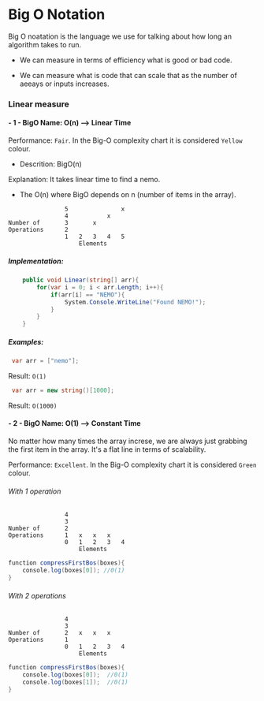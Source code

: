 # Big O Notation
Big O noatation is the language we use for talking about how long an algorithm takes to run.

- We can measure in terms of efficiency what is good or bad code.

- We can measure what is code that can scale that as the number of aeeays or inputs increases.


### Linear measure
#### - 1 - BigO Name: O(n) --> Linear Time

Performance: ```Fair```. In the Big-O complexity chart it is considered ```Yellow``` colour.

- Descrition: BigO(n)

Explanation: It takes linear time to find a nemo. 

- The O(n) where BigO depends on n (number of items in the array).

```
                5               x
                4           x
Number of       3       x
Operations      2
                1   2   3   4   5
                    Elements
```



##### Implementation:
```c#
    public void Linear(string[] arr){
        for(var i = 0; i < arr.Length; i++){
            if(arr[i] == "NEMO"){
                System.Console.WriteLine("Found NEMO!");
            }
        }
    }
```
##### Examples:
```c#
 var arr = ["nemo"];
````
Result: ```O(1)```

```c#
 var arr = new string()[1000];
```
Result: ```O(1000)```

#### - 2 - BigO Name: O(1) --> Constant Time
No matter how many times the array increse, we are always just grabbing the first item in the array. It's a flat line in terms of scalability.

Performance: ```Excellent```. In the Big-O complexity chart it is considered ```Green``` colour.

###### With 1 operation
```
                4               
                3           
Number of       2       
Operations      1   x   x   x
                0   1   2   3   4
                    Elements
```

```c#
function compressFirstBos(boxes){
    console.log(boxes[0]); //0(1)
}
```

###### With 2 operations
```
                4               
                3           
Number of       2   x   x   x   
Operations      1   
                0   1   2   3   4
                    Elements
```

```c#
function compressFirstBos(boxes){
    console.log(boxes[0]);  //0(1)
    console.log(boxes[1]);  //0(1)
}
```